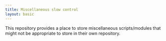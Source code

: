 ```yaml
---
title: Miscellaneous slow control 
layout: basic
---
```

This repository provides a place to store miscellaneous scripts/modules that
might not be appropriate to store in their own repository.

